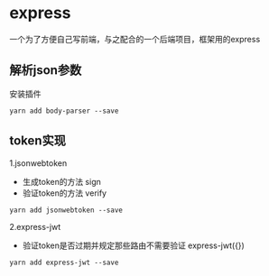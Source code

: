 # express

一个为了方便自己写前端，与之配合的一个后端项目，框架用的express

## 解析json参数

安装插件

```shell
yarn add body-parser --save
```

## token实现

1.jsonwebtoken

* 生成token的方法 sign
* 验证token的方法 verify

```shell
yarn add jsonwebtoken --save
```

2.express-jwt

* 验证token是否过期并规定那些路由不需要验证 express-jwt({})

```shell
yarn add express-jwt --save
```
